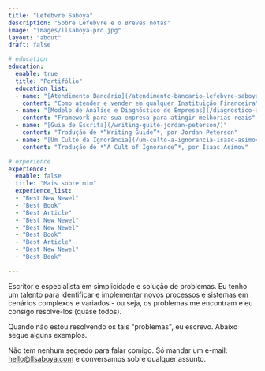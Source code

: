```yaml
---
title: "Lefebvre Saboya"
description: "Sobre Lefebvre e o Breves notas"
image: "images/llsaboya-pro.jpg"
layout: "about"
draft: false

# education
education:
  enable: true
  title: "Portifólio"
  education_list:
  - name: "[Atendimento Bancário](/atendimento-bancario-lefebvre-saboya/)"
    content: "Como atender e vender em qualquer Instituição Financeira"
  - name: "[Modelo de Análise e Diagnóstico de Empresas](/diagnostico-analise-empresa-made/)"
    content: "Framework para sua empresa para atingir melhorias reais"
  - name: "[Guia de Escrita](/writing-guite-jordan-peterson/)"
    content: "Tradução de *“Writing Guide”*, por Jordan Peterson"
  - name: "[Um Culto da Ignorância](/um-culto-a-ignorancia-isaac-asimov/)"
    content: "Tradução de *“A Cult of Ignorance”*, por Isaac Asimov"

# experience
experience:
  enable: false
  title: "Mais sobre mim"
  experience_list:
  - "Best New Newel"
  - "Best Book"
  - "Best Article"
  - "Best New Newel"
  - "Best New Newel"
  - "Best Book"
  - "Best Article"
  - "Best New Newel"
  - "Best Book"

---
```


Escritor e especialista em simplicidade e solução de problemas. Eu tenho um talento para identificar e implementar novos processos e sistemas em cenários complexos e variados - ou seja, os problemas me encontram e eu consigo resolve-los (quase todos).

Quando não estou resolvendo os tais "problemas", eu escrevo. Abaixo segue alguns exemplos. 

Não tem nenhum segredo para falar comigo. Só mandar um e-mail: [hello@llsaboya.com](mailto:hello@llsaboya.com) e conversamos sobre qualquer assunto.
